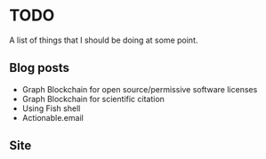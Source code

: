 # TODO
A list of things that I should be doing at some point.


## Blog posts

* Graph Blockchain for open source/permissive software licenses
* Graph Blockchain for scientific citation
* Using Fish shell
* Actionable.email

## Site
